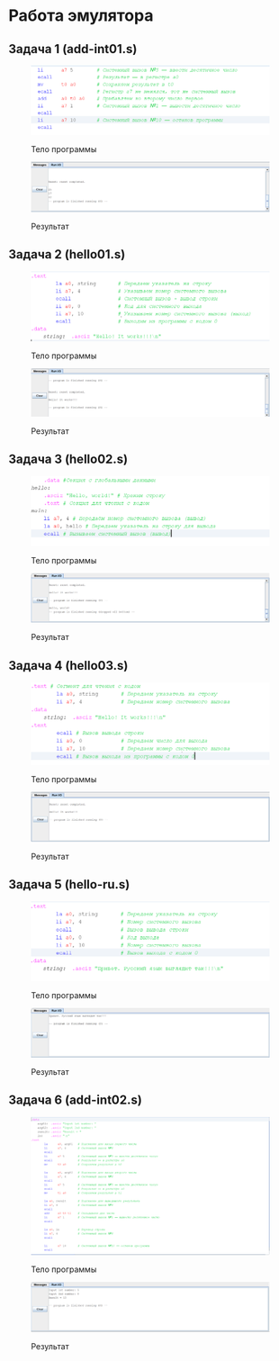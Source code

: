 # Работа эмулятора

## Задача 1 (add-int01.s)&#x20;

<figure><img src=".gitbook/assets/image.png" alt=""><figcaption><p>Тело программы</p></figcaption></figure>

<figure><img src=".gitbook/assets/image (1).png" alt=""><figcaption><p>Результат</p></figcaption></figure>

## Задача 2 (hello01.s)

<figure><img src=".gitbook/assets/image (2).png" alt=""><figcaption><p>Тело программы</p></figcaption></figure>

<figure><img src=".gitbook/assets/image (3).png" alt=""><figcaption><p>Результат</p></figcaption></figure>

## Задача 3 (hello02.s)

<figure><img src=".gitbook/assets/image (4).png" alt=""><figcaption><p>Тело программы</p></figcaption></figure>

<figure><img src=".gitbook/assets/image (6).png" alt=""><figcaption><p>Результат</p></figcaption></figure>

## Задача 4 (hello03.s)

<figure><img src=".gitbook/assets/image (7).png" alt=""><figcaption><p>Тело программы</p></figcaption></figure>

<figure><img src=".gitbook/assets/image (8).png" alt=""><figcaption><p>Результат</p></figcaption></figure>

## Задача 5 (hello-ru.s)

<figure><img src=".gitbook/assets/image (9).png" alt=""><figcaption><p>Тело программы</p></figcaption></figure>

<figure><img src=".gitbook/assets/image (10).png" alt=""><figcaption><p>Результат</p></figcaption></figure>

## Задача 6 (add-int02.s)

<figure><img src=".gitbook/assets/image (11).png" alt=""><figcaption><p>Тело программы</p></figcaption></figure>

<figure><img src=".gitbook/assets/image (12).png" alt=""><figcaption><p>Результат</p></figcaption></figure>

